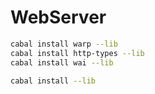 # WebServer

```sh
cabal install warp --lib
cabal install http-types --lib
cabal install wai --lib
```

```sh
cabal install --lib
```
